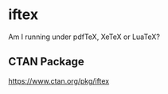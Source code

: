 # iftex
Am I running under pdfTeX, XeTeX or LuaTeX?

## CTAN Package
 https://www.ctan.org/pkg/iftex

